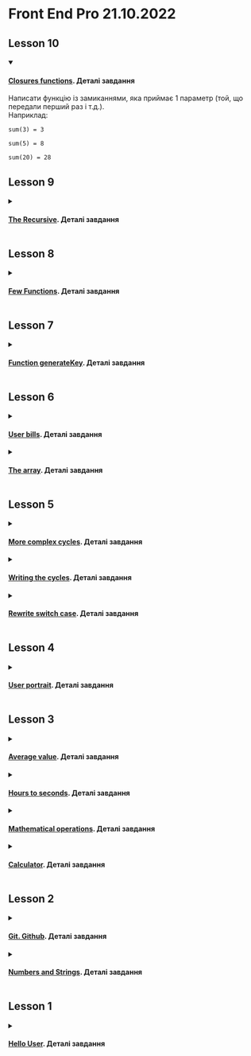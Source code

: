 # Front End Pro 21.10.2022

## Lesson 10

<details open>
<summary>

#### [Closures functions](https://julialuccio.github.io/Zhukovska-Front-End-Pro-21.10.2022/Lesson_10/). Деталі завдання

</summary>

Написати функцію із замиканнями, яка приймає 1 параметр (той, що передали перший раз і т.д.).  
Наприклад:

```
sum(3) = 3

sum(5) = 8

sum(20) = 28
```

</details>

## Lesson 9

<details>
<summary>

#### [The Recursive](https://julialuccio.github.io/Zhukovska-Front-End-Pro-21.10.2022/Lesson-9/). Деталі завдання

</summary>

Реалізувати рекурсивну функцію, яка зводить число в ступінь.

Число, яке треба піднести до ступеню, передається як перший аргумент у функцію.

Ступінь передається, як другий аргумент у функцію pow (num, degree).

</details>

## Lesson 8

<details>
<summary>

#### [Few Functions](https://julialuccio.github.io/Zhukovska-Front-End-Pro-21.10.2022/Lesson-8/). Деталі завдання

</summary>

* Дано масив з елементами різних типів. Створити функцію яка вираховує середнє арифметичне лише числових елементів даного масиву.
* Написати функцію `doMath`(x, sign, y), яка отримує 3 аргументи: числа `x` і `y`, рядок `sign`.  
У змінній `sign` може бути: `+, -, *, /, %, ^ (ступінь)`. Вивести результат математичної дії, вказаної в змінній sign. Обидва числа і знак приходять від користувача.
* Написати функцію заповнення даними користувача двовимірного масиву. Довжину основного масиву і внутрішніх масивів задає користувач. Значення всіх елементів всіх масивів задає користувач.
* Створити функцію, яка прибирає з рядка всі символи, які ми передали другим аргументом.  
`'func(" hello world", ['l', 'd'])'` поверне нам `"heo wor"`. Вихідний рядок та символи для видалення задає користувач.

</details>

## Lesson 7
<details>
<summary>

#### [Function generateKey](https://julialuccio.github.io/Zhukovska-Front-End-Pro-21.10.2022/Lesson-7/func-generateKey/). Деталі завдання

</summary>

* Реалізуйте функцію generateKey(length, characters), яка повертає рядок випадкових символів із набору characters довжиною length.

Наприклад:

```
const characters = 'abcdefghijklmnopqrstuvwxyz0123456789';  
const key = generateKey(16, characters);  
console.log(key); // eg599gb60q926j8i 
```

#### [Function removeElement](https://julialuccio.github.io/Zhukovska-Front-End-Pro-21.10.2022/Lesson-7/funcRemoveElement/). Деталі завдання

</summary>

* Реалізуйте функцію removeElement(array, item), щоб видалити елемент item з масиву array.

> const array = [1, 2, 3, 4, 5, 6, 7];  
removeElement(array, 5);  
console.log(array); // Результат: [1, 2, 3, 4, 6, 7]  

</details>

## Lesson 6
<details>
<summary>

#### [User bills](https://julialuccio.github.io/Zhukovska-Front-End-Pro-21.10.2022/Lesson-6/array/). Деталі завдання

</summary>

* Створити масив, довжину та елементи якого задає користувач.
* Відсортувати масив за зростанням.
* Видалити елементи з масиву з 2 по 4 (включно).
* У міру змін виводити вміст масиву на сторінку.

</details>

<details>
<summary>

#### [The array](https://julialuccio.github.io/Zhukovska-Front-End-Pro-21.10.2022/Lesson-6/user-bills/). Деталі завдання

</summary>

<details>
<summary>Дано масив об'єктів.</summary>

```
let users = [
{  
"index": 0,  
"isActive": true,
"balance": "$2,226.60",
"name": "Eugenia Sawyer",
"gender": "female",
"phone": "+1 (840) 583-3207",
"address": "949 John Street, Rose, Puerto Rico, 1857"
},
{
"index": 1,
"isActive": true,
"balance": "$2,613.77",
"name": "Pauline Gallegos",
"gender": "female",
"phone": "+1 (985) 593-3328",
"address": "328 Greenpoint Avenue, Torboy, North Dakota, 6857"
},
{
"index": 2,
"isActive": false,
"balance": "$3,976.41",
"name": "Middleton Chaney",
"gender": "male",
"phone": "+1 (995) 591-2478",
"address": "807 Fleet Walk, Brutus, Arkansas, 9783"
},
{
"index": 3,
"isActive": true,
"balance": "$1,934.58",
"name": "Burns Poole",
"gender": "male",
"phone": "+1 (885) 559-3422",
"address": "730 Seba Avenue, Osage, Alabama, 6290"
},
{
"index": 4,
"isActive": true,
"balance": "$3,261.65",
"name": "Mcfadden Horne",
"gender": "male",
"phone": "+1 (942) 565-3988",
"address": "120 Scholes Street, Kirk, Michigan, 1018"
},
{
"index": 5,
"isActive": false,
"balance": "$1,790.56",
"name": "Suzette Lewis",
"gender": "female",
"phone": "+1 (837) 586-3283",
"address": "314 Dunne Place, Bawcomville, Guam, 9053"
}
]
```

</details>

* Вивести масив телефонних номерів користувачів, у яких баланс більше 2000 доларів.  
* І знайти суму всіх балансів користувачів

</details>

## Lesson 5

<details>
<summary>

#### [More complex cycles](https://julialuccio.github.io/Zhukovska-Front-End-Pro-21.10.2022/Lesson-5/more-complex-cycles/). Деталі завдання

</summary>

Написати цикли, які роблять наступне:  

1. Вивести числа від 20 до 30 через пропуск, використовуючи крок 0,5 (20 20,5 21 21,5….).
2. Один долар коштує 27 гривень. Вивести дані з розрахунком вартості 10, 20, 30... 100 доларів.
3. Дане ціле число. Вивести всі цілі числа від 1 до 100, квадрат яких не перевищує числа N.
4. Дане ціле число. З'ясувати, чи є воно простим (простим називається число, більше 1, які не мають інших дільників крім 1 і себе).
5. Дане деяке число. Визначити, чи можна одержати це число шляхом зведення числа 3 у деякий ступінь. (Наприклад, числа 9, 81 можна отримати, а 13 - не можна).

</details>

<details>
<summary>

#### [Writing the cycles](https://julialuccio.github.io/Zhukovska-Front-End-Pro-21.10.2022/Lesson-5/the_cycles/). Деталі завдання

</summary>

Написати цикли, які зможуть:

1. Вивести на сторінку в один рядок через кому числа від 10 до 20.
2. Вивести квадрати чисел від 10 до 20.
3. Вивести таблицю множення на 7.
4. Знайти суму всіх цілих чисел від 1 до 15.
5. Знайти добуток усіх цілих чисел від 15 до 35.
6. Знайти середнє арифметичне всіх цілих чисел від 1 до 500.
7. Вивести суму лише парних чисел в діапазоні від 30 до 80.
8. Вивести всі числа в діапазоні від 100 до 200 кратні 3.
9. Дано натуральне число. Знайти та вивести на сторінку всі його дільники.
10. Визначити кількість його парних дільників.
11. Знайти суму його парних дільників.
12. Надрукувати повну таблицю множення від 1 до 10.

</details>

<details>
<summary>

#### [Rewrite switch case](https://julialuccio.github.io/Zhukovska-Front-End-Pro-21.10.2022/Lesson-5/rewrite-switch-case/). Деталі завдання

</summary>

Переписати конструкцію `if`...`else` з використанням конструкції `switch`…`case`  

> let numOrStr = prompt('input number or string');  
console.log(numOrStr);  
if (numOrStr === null) {  
console.log('ви скасували');  
} else if( numOrStr.trim() === '' ) {  
console.log('Empty String');  
} else if ( isNaN( +numOrStr ) ) {  
console.log(' number is Ba_NaN');  
} else {  
console.log('OK!');  
}  

</details>

## Lesson 4

<details>
<summary>

#### [User portrait](https://julialuccio.github.io/Zhukovska-Front-End-Pro-21.10.2022/Lesson-4/). Деталі завдання

</summary>

*Частина №1*

Створити скрипт яки повинен виконувати наступне:

* запитати у користувача рік народження;
* запитати в нього, в якому місті він живе;
* запитати його улюблений вид спорту.

При натисканні на `ОК` показуємо `alert`, де має бути відображена наступна інформація:  

* його вік;
* якщо користувач вкаже Київ, Вашингтон чи Лондон, то показати йому повідомлення - "Ти живеш у столиці..." і на місце точок підставляємо країну, столицею якої є місто.
* Інакше показуємо йому “ти живеш у місті…”, де місце точок – введене місто.

*Частина №2*

* Вибираємо самі 3 види спорту та 3 чемпіони у цих видах.
* Відповідно, якщо користувач вкаже один із цих видів спорту, то показуємо йому повідомлення “Круто! Хочеш стати як …? і підставляємо на місце точок ім'я та прізвище чемпіона.

Все це має бути відображено в одному вікні (алерті).  

Якщо в якомусь випадку він не захоче вводити інформацію і натисне `Скасувати`, показати йому повідомлення – “Шкода, що Ви не захотіли ввести свій(ю) …” і вказуємо, що він не захотів вводити – дату народження, місто чи вид спорту .

</details>

## Lesson 3

<details>
<summary>

#### [Average value](https://julialuccio.github.io/Zhukovska-Front-End-Pro-21.10.2022/Lesson-3/average-value/). Деталі завдання

</summary>

Створити скрипт, який має визначити середнє арифметичне трьох чисел з наступними умовами:  

* отримати від користувача через три `prompt` три числа;
* показати через `alert` середнє арифметичне цих чисел.

</details>

<details>
<summary>

#### [Hours to seconds](https://julialuccio.github.io/Zhukovska-Front-End-Pro-21.10.2022/Lesson-3/hours-to-seconds/). Деталі завдання

</summary>

Напиcати скрипт, який переводить години в секунди і має робити наступне:  

* запитати у користувача кількість годин;
* порахувати, скільки секунд у цій кількості годин;
* записати обчислене значення у змінну;
* вивести цю змінну користувачеві через `alert`.

</details>

<details>
<summary>

#### [Mathematical operations](https://julialuccio.github.io/Zhukovska-Front-End-Pro-21.10.2022/Lesson-3/math-operations/). Деталі завдання

</summary>

* Створити скрипт для додавання, віднімання, множення та поділу двох чисел та виведення результатів.
* Користувач вводить 2 числа через 2 `prompt`, і повідомлення виводиться за допомогою `alert` з таким результатом:

> Користувач ввів 2 і 2:  
2+2=4  
2-2=0  
2*2=4  
2/2=1  

</details>

<details>
<summary>

#### [Calculator](https://julialuccio.github.io/Zhukovska-Front-End-Pro-21.10.2022/Lesson-3/calculator/). Деталі завдання

</summary>

Створити скрипт, який повинен виконувати наступне:  

* питаємо у користувача, що він хоче зробити (add, sub, mult, div);
* питаємо у користувача перше число;
* запитуємо у користувача друге число;
* виводимо результат дії (add, sub, mult, div) з усіма операндами.

> Наприклад "2 + 3 = 5"

</details>

## Lesson 2

<details>
<summary>

#### [Git. Github](https://github.com/JuliaLuccio/Zhukovska-Front-End-Pro-21.10.2022). Деталі завдання

</summary>

* Запушити репозиторій у хмару
* Внести зміни до локального репозиторію
* Запушити зміни у хмару

</details>

<details>
<summary>

#### [Numbers and Strings](https://julialuccio.github.io/Zhukovska-Front-End-Pro-21.10.2022/Lesson-2/). Деталі завдання

</summary>

* Отримати від користувача 3 рядки та вивести їх у довільному порядку однією командою (`конкатенація`)
* Розкласти за цифрами 5-значне число і вивести у тому ж порядку через пробіл (`шаблонні рядки/інтерполяція`)

</details>

## Lesson 1

<details>
<summary>

#### [Hello User](https://julialuccio.github.io/Zhukovska-Front-End-Pro-21.10.2022/Lesson-1/). Деталі завдання

</summary>

* За допомогою `prompt` запитати ім'я користувача.  
* За допомогою `alert` вивести *"Hello, John! How are you?"*. Де *John* - це те, що ввів користувач.  
* За допомогою атрибуту `defer` та методу `addEventListener`, який відстежує подію `DOMContentLoaded`, виконати сценарій скрипта після аналізу сторінки та завантаження DOM дерева.

</details>
